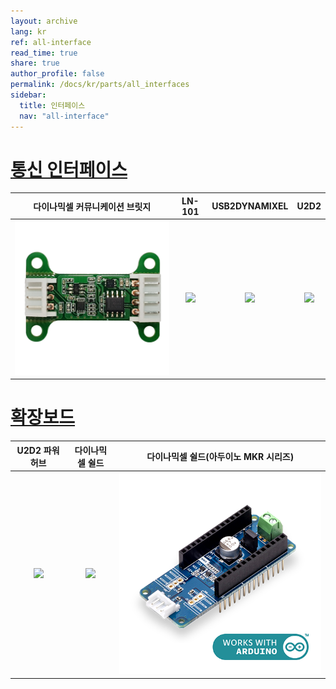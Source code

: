 ```yaml
---
layout: archive
lang: kr
ref: all-interface
read_time: true
share: true
author_profile: false
permalink: /docs/kr/parts/all_interfaces
sidebar:
  title: 인터페이스
  nav: "all-interface"
---
```


# [통신 인터페이스](#통신-인터페이스)

|                                              다이나믹셀 커뮤니케이션 브릿지                                             |                                      LN-101                                       |                                              USB2DYNAMIXEL                                               |                                          U2D2                                          |
|:------------------------------------------------------------------------------------------------------------------------:|:---------------------------------------------------------------------------------:|:--------------------------------------------------------------------------------------------------------:|:--------------------------------------------------------------------------------------:|
| [![](/assets/images/parts/interface/dxl_bridge/dxl_bridge_product_front.png)](/docs/kr/parts/interface/dxl_bridge/) | [![](/assets/images/parts/interface/ln101.jpg)](/docs/kr/parts/interface/ln-101/) | [![](/assets/images/parts/interface/usb2dynamixel_product.jpg)](/docs/kr/parts/interface/usb2dynamixel/) | [![](/assets/images/parts/interface/u2d2_product.jpg)](/docs/kr/parts/interface/u2d2/) |

# [확장보드](#확장보드)

|                                                  U2D2 파워 허브                                                  |                                                   다이나믹셀 쉴드                                                   |                                     다이나믹셀 쉴드(아두이노 MKR 시리즈)                                      |
|:----------------------------------------------------------------------------------------------------------------:|:-------------------------------------------------------------------------------------------------------------------:|:-------------------------------------------------------------------------------------------------------------:|
| [![](/assets/images/parts/interface/u2d2_power_hub/product_image.png)](/docs/kr/parts/interface/u2d2_power_hub/) | [![](/assets/images/parts/interface/dynamixel_shield/with_arduino.png)](/docs/kr/parts/interface/dynamixel_shield/) | [![](/assets/images/parts/interface/mkr_shield/mkr_shield_product.jpg)](/docs/kr/parts/interface/mkr_shield/) |
